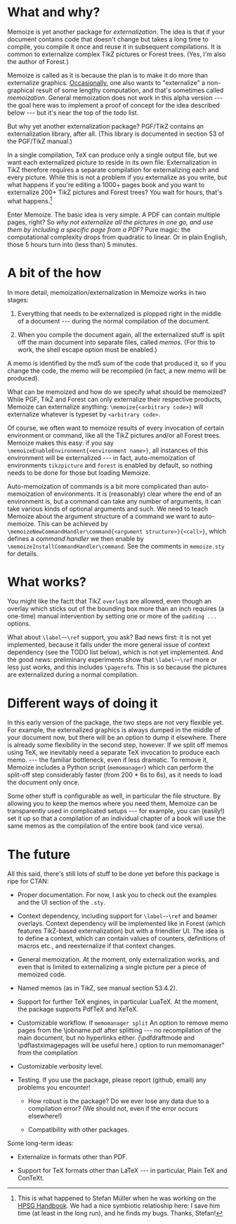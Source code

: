 # What and why? #

Memoize is yet another package for *externalization*.  The idea is that if your
document contains code that doesn't change but takes a long time to compile,
you compile it once and reuse it in subsequent compilations.  It is common to
externalize complex TikZ pictures or Forest trees.  (Yes, I'm also the author
of Forest.)

Memoize is called as it is because the plan is to make it do more than
externalize
graphics. [Occasionally](https://tex.stackexchange.com/q/16016/16819), one also
wants to "externalize" a non-graphical result of some lengthy computation, and
that's sometimes called *memoization*.  General memoization does not work in
this alpha version --- the goal here was to implement a proof of concept for
the idea described below --- but it's near the top of the todo list.

But why yet another externalization package?  PGF/TikZ contains an
externalization library, after all. (This library is documented in section 53
of the PGF/TikZ manual.)

In a single compilation, TeX can produce only a single output file, but we want
each externalized picture to reside in its own file. Externalization in TikZ
therefore requires a separate compilation for externalizing each and every
picture.  While this is not a problem if you externalize as you write, but what
happens if you're editing a 1000+ pages book and you want to externalize 200+
TikZ pictures and Forest trees? You wait for hours, that's what happens.[^1]

Enter Memoize. The basic idea is very simple. A PDF can contain multiple pages,
right?  So *why not externalize all the pictures in one go, and use them by
including a specific page from a PDF?* Pure magic: the computational complexity
drops from quadratic to linear. Or in plain English, those 5 hours turn into
(less than) 5 minutes.

# A bit of the how #

In more detail, memoization/externalization in Memoize works in two stages:

1. Everything that needs to be externalized is plopped right in the middle of a
   document --- during the normal compilation of the document.
   
2. When you compile the document again, all the externalized stuff is split off
   the main document into separate files, called *memos*. (For this to work,
   the shell escape option must be enabled.)
   
A memo is identified by the md5 sum of the code that produced it, so if you
change the code, the memo will be recompiled (in fact, a new memo will be
produced).

What can be memoized and how do we specify what should be memoized?
While PGF, TikZ and Forest can only externalize their respective products,
Memoize can externalize anything: `\memoize{<arbitrary code>}` will externalize
whatever is typeset by `<arbitrary code>`. 

Of course, we often want to memoize results of every invocation of certain
environment or command, like all the TikZ pictures and/or all Forest trees.
Memoize makes this easy: if you say `\memoizeEnableEnvironment{<environment
name>}`, all instances of this environment will be externalized --- in fact,
auto-memoization of environments `tikzpicture` and `forest` is enabled by
default, so nothing needs to be done for those but loading Memoize. 

Auto-memoization of commands is a bit more complicated than auto-memoization of
environments. It is (reasonably) clear where the end of an environment is, but
a command can take any number of arguments, it can take various kinds of
optional arguments and such.  We need to teach Memoize about the argument
structure of a command we want to auto-memoize. This can be achieved by
`\memoizeNewCommandHandler\command{<argument structure>}{<call>}`, which
defines a *command handler* we then enable by
`\memoizeInstallCommandHandler\command`. See the comments in `memoize.sty` for
details.

# What works? #

You might like the factt that TikZ `overlay`s are allowed, even though an
overlay which sticks out of the bounding box more than an inch requires (a
one-time) manual intervention by setting one or more of the `padding ...`
options.

What about `\label`--`\ref` support, you ask? Bad news first: it is not yet
implemented, because it falls under the more general issue of context
dependency (see the TODO list below), which is not yet implemented.  And the
good news: preliminary experiments show that `\label`--`\ref` more or less just
works, and this includes `\pageref`s.  This is so because the pictures are
externalized during a normal compilation.

# Different ways of doing it #

In this early version of the package, the two steps are not very flexible
yet. For example, the externalized graphics is always dumped in the middle of
your document now, but there will be an option to dump it elsewhere.  There is
already some flexibility in the second step, however. If we split off memos
using TeX, we inevitably need a separate TeX invocation to produce each memo.
--- the familiar bottleneck, even if less dramatic. To remove it, Memoize
includes a Python script (`memomanager`) which can perform the split-off step
considerably faster (from 200 * 6s to 6s), as it needs to load the document
only once.

Some other stuff is configurable as well, in particular the file structure. By
allowing you to keep the memos where you need them, Memoize can be
transparently used in complicated setups --- for example, you can (easily!) set
it up so that a compilation of an individual chapter of a book will use the
same memos as the compilation of the entire book (and vice versa).

# The future #

All this said, there's still lots of stuff to be done yet before this package
is ripe for CTAN:

* Proper documentation.  For now, I ask you to check out the examples and the
  UI section of the `.sty`.

* Context dependency, including support for `\label`--`\ref` and beamer
  overlays.  Context dependency will be implemented like in Forest (which
  features TikZ-based externalization) but with a friendlier UI.  The idea is
  to define a context, which can contain values of counters, definitions of
  macros etc., and reexternalize if that context changes.

* General memoization. At the moment, only externalization works, and even that
  is limited to externalizing a single picture per a piece of memoized code.

* Named memos (as in TikZ, see manual section 53.4.2).

* Support for further TeX engines, in particular LuaTeX.  At the moment, the
  package supports PdfTeX and XeTeX.

* Customizable workflow.  If `memomanager split` An option to remove memo pages
  from the \jobname.pdf after splitting --- no recompilation of the main
  document, but no hyperlinks either. (\pdfdraftmode and \pdflastximagepages
  will be useful here.)  option to run memomanager" from the compilation

* Customizable verbosity level.

* Testing. If you use the package, please report (github, email) any problems
  you encounter!

    * How robust is the package?  Do we ever lose any data due to a
      compilation error?  (We should not, even if the error occurs elsewhere!)
	  
	* Compatibility with other packages.

Some long-term ideas:

* Externalize in formats other than PDF.

* Support for TeX formats other than LaTeX --- in particular, Plain TeX and
  ConTeXt.
  

[^1]: This is what happened to Stefan Müller when he was working on the [HPSG
    Handbook](https://github.com/langsci/hpsg-handbook/).  We had a nice
    symbiotic relatioship here: I save him time (at least in the long run),
    and he finds my bugs.  Thanks, Stefan!
